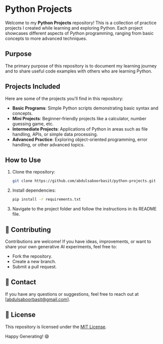 # Python Projects  

Welcome to my **Python Projects** repository! This is a collection of practice projects I created while learning and exploring Python. Each project showcases different aspects of Python programming, ranging from basic concepts to more advanced techniques.  

## Purpose  
The primary purpose of this repository is to document my learning journey and to share useful code examples with others who are learning Python.  

## Projects Included  
Here are some of the projects you'll find in this repository:  
- **Basic Programs**: Simple Python scripts demonstrating basic syntax and concepts.  
- **Mini Projects**: Beginner-friendly projects like a calculator, number guessing game, etc.  
- **Intermediate Projects**: Applications of Python in areas such as file handling, APIs, or simple data processing.  
- **Advanced Practice**: Exploring object-oriented programming, error handling, or other advanced topics.  

## How to Use  
1. Clone the repository:  
   ```bash
   git clone https://github.com/abdulsaboorbasit/python-projects.git

2. Install dependencies:  
   ```bash
   pip install -r requirements.txt  
   ```  

3. Navigate to the project folder and follow the instructions in its README file.  

## 🤝 Contributing  
Contributions are welcome! If you have ideas, improvements, or want to share your own generative AI experiments, feel free to:  
- Fork the repository.  
- Create a new branch.  
- Submit a pull request.  

## 📧 Contact  
If you have any questions or suggestions, feel free to reach out at [abdulsaboorbasit@gmail.com].  

## 📜 License  
This repository is licensed under the [MIT License](LICENSE).  

Happy Generating! 😄  
